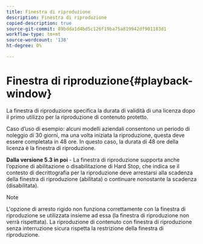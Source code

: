 ```yaml
---
title: Finestra di riproduzione
description: Finestra di riproduzione
copied-description: true
source-git-commit: 89bdda1d4bd5c126f19ba75a819942df901183d1
workflow-type: tm+mt
source-wordcount: '138'
ht-degree: 0%

---
```



# Finestra di riproduzione{#playback-window}

La finestra di riproduzione specifica la durata di validità di una licenza dopo il primo utilizzo per la riproduzione di contenuto protetto.

Caso d’uso di esempio: alcuni modelli aziendali consentono un periodo di noleggio di 30 giorni, ma una volta iniziata la riproduzione, questa deve essere completata in 48 ore. In questo caso, la durata di 48 ore della licenza è la finestra di riproduzione.

**Dalla versione 5.3 in poi** - La finestra di riproduzione supporta anche l’opzione di abilitazione o disabilitazione di Hard Stop, che indica se il contesto di decrittografia per la riproduzione deve arrestarsi alla scadenza della finestra di riproduzione (abilitata) o continuare nonostante la scadenza (disabilitata).

>[!NOTE]
>
>L&#39;opzione di arresto rigido non funziona correttamente con la finestra di riproduzione se utilizzata insieme ad essa (la finestra di riproduzione non verrà rispettata). La riproduzione di contenuto con finestra di riproduzione senza interruzione sicura rispetta la restrizione della finestra di riproduzione.

